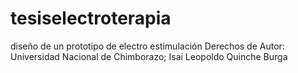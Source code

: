# tesiselectroterapia
diseño de un prototipo de electro estimulación
Derechos de Autor: Universidad Nacional de Chimborazo; Isaí Leopoldo Quinche Burga
